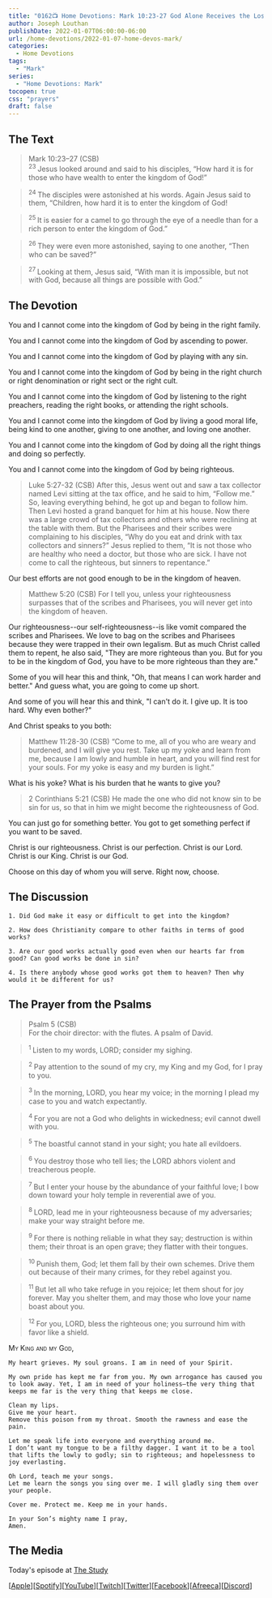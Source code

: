 ```yaml
---
title: "0162📺 Home Devotions: Mark 10:23-27 God Alone Receives the Lost"
author: Joseph Louthan
publishDate: 2022-01-07T06:00:00-06:00
url: /home-devotions/2022-01-07-home-devos-mark/
categories:
  - Home Devotions
tags:
  - "Mark"
series:
  - "Home Devotions: Mark"
tocopen: true
css: "prayers"
draft: false
---
```

## The Text

>Mark 10:23–27 (CSB)  
><sup> 23 </sup> Jesus looked around and said to his disciples, “How hard it is for those who have wealth to enter the kingdom of God!” 

><sup> 24 </sup> The disciples were astonished at his words. Again Jesus said to them, “Children, how hard it is to enter the kingdom of God! 

><sup> 25 </sup> It is easier for a camel to go through the eye of a needle than for a rich person to enter the kingdom of God.” 

><sup> 26 </sup> They were even more astonished, saying to one another, “Then who can be saved?” 

><sup> 27 </sup> Looking at them, Jesus said, “With man it is impossible, but not with God, because all things are possible with God.”

## The Devotion

You and I cannot come into the kingdom of God by being in the right family.

You and I cannot come into the kingdom of God by ascending to power.

You and I cannot come into the kingdom of God by playing with any sin.

You and I cannot come into the kingdom of God by being in the right church or right denomination or right sect or the right cult.

You and I cannot come into the kingdom of God by listening to the right preachers, reading the right books, or attending the right schools.

You and I cannot come into the kingdom of God by living a good moral life, being kind to one another, giving to one another, and loving one another.

You and I cannot come into the kingdom of God by doing all the right things and doing so perfectly.

You and I cannot come into the kingdom of God by being righteous.

>Luke 5:27-32 (CSB) After this, Jesus went out and saw a tax collector named Levi sitting at the tax office, and he said to him, “Follow me.” So, leaving everything behind, he got up and began to follow him. Then Levi hosted a grand banquet for him at his house. Now there was a large crowd of tax collectors and others who were reclining at the table with them. But the Pharisees and their scribes were complaining to his disciples, “Why do you eat and drink with tax collectors and sinners?” Jesus replied to them, “It is not those who are healthy who need a doctor, but those who are sick. I have not come to call the righteous, but sinners to repentance.”

Our best efforts are not good enough to be in the kingdom of heaven.

>Matthew 5:20 (CSB) For I tell you, unless your righteousness surpasses that of the scribes and Pharisees, you will never get into the kingdom of heaven.

Our righteousness--our self-righteousness--is like vomit compared the scribes and Pharisees. We love to bag on the scribes and Pharisees because they were trapped in their own legalism. But as much Christ called them to repent, he also said, "They are more righteous than you. But for you to be in the kingdom of God, you have to be more righteous than they are."

Some of you will hear this and think, "Oh, that means I can work harder and better." And guess what, you are going to come up short.

And some of you will hear this and think, "I can't do it. I give up. It is too hard. Why even bother?"

And Christ speaks to you both:

>Matthew 11:28-30 (CSB) “Come to me, all of you who are weary and burdened, and I will give you rest. Take up my yoke and learn from me, because I am lowly and humble in heart, and you will find rest for your souls. For my yoke is easy and my burden is light.”

What is his yoke? What is his burden that he wants to give you?

>2 Corinthians 5:21 (CSB) He made the one who did not know sin to be sin for us, so that in him we might become the righteousness of God.

You can just go for something better. You got to get something perfect if you want to be saved.

Christ is our righteousness. Christ is our perfection. Christ is our Lord. Christ is our King. Christ is our God.

Choose on this day of whom you will serve. Right now, choose.

## The Discussion

```text
1. Did God make it easy or difficult to get into the kingdom?
```

```text
2. How does Christianity compare to other faiths in terms of good works?
```

```text
3. Are our good works actually good even when our hearts far from good? Can good works be done in sin?
```

```text
4. Is there anybody whose good works got them to heaven? Then why would it be different for us?
```

## The Prayer from the Psalms

>Psalm 5 (CSB)  
>   For the choir director: with the flutes. A psalm of David. 

><sup> 1 </sup> Listen to my words, LORD; consider my sighing. 

><sup> 2 </sup> Pay attention to the sound of my cry, my King and my God, for I pray to you. 

><sup> 3 </sup> In the morning, LORD, you hear my voice; in the morning I plead my case to you and watch expectantly. 

><sup> 4 </sup> For you are not a God who delights in wickedness; evil cannot dwell with you. 

><sup> 5 </sup> The boastful cannot stand in your sight; you hate all evildoers. 

><sup> 6 </sup> You destroy those who tell lies; the LORD abhors violent and treacherous people. 

><sup> 7 </sup> But I enter your house by the abundance of your faithful love; I bow down toward your holy temple in reverential awe of you. 

><sup> 8 </sup> LORD, lead me in your righteousness because of my adversaries; make your way straight before me. 

><sup> 9 </sup> For there is nothing reliable in what they say; destruction is within them; their throat is an open grave; they flatter with their tongues. 

><sup> 10 </sup> Punish them, God; let them fall by their own schemes. Drive them out because of their many crimes, for they rebel against you. 

><sup> 11 </sup> But let all who take refuge in you rejoice; let them shout for joy forever. May you shelter them, and may those who love your name boast about you. 

><sup> 12 </sup> For you, LORD, bless the righteous one; you surround him with favor like a shield.

<div style="font-variant: small-caps;">
My King and my God,
</div>

```text
My heart grieves. My soul groans. I am in need of your Spirit.

My own pride has kept me far from you. My own arrogance has caused you to look away. Yet, I am in need of your holiness—the very thing that keeps me far is the very thing that keeps me close.

Clean my lips.
Give me your heart.
Remove this poison from my throat. Smooth the rawness and ease the pain.

Let me speak life into everyone and everything around me.
I don’t want my tongue to be a filthy dagger. I want it to be a tool that lifts the lowly to godly; sin to righteous; and hopelessness to joy everlasting.

Oh Lord, teach me your songs.
Let me learn the songs you sing over me. I will gladly sing them over your people.

Cover me. Protect me. Keep me in your hands.

In your Son’s mighty name I pray,
Amen.
```

<div style="page-break-after: always;"></div>

## The Media

Today's episode at [The Study](http://study.theologic.us/podcast/home-devotions-mark-1023-27-god-alone-receives-the-lost)

\[[Apple](https://podcasts.apple.com/us/podcast/the-study/id1557102127)\]\[[Spotify](https://open.spotify.com/show/0Xs5qsNvWePyRqcmtOTPkR)\]\[[YouTube](http://youtube.theologic.us)\]\[[Twitch](http://twitch.theologic.us)\]\[[Twitter](https://twitter.com/theologic_us)\]\[[Facebook](https://www.facebook.com/groups/462231051477464)\]\[[Afreeca](https://bj.afreecatv.com/theologicus)\]\[[Discord](http://discord.theologic.us)\]
